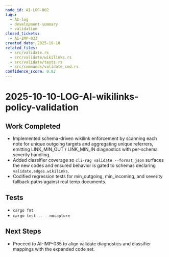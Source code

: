 ```yaml
---
node_id: AI-LOG-002
tags:
  - AI-log
  - development-summary
  - validation
closed_tickets:
  - AI-IMP-033
created_date: 2025-10-10
related_files:
  - src/validate.rs
  - src/validate/wikilinks.rs
  - src/validate/tests.rs
  - src/commands/validate_cmd.rs
confidence_score: 0.82
---
```


# 2025-10-10-LOG-AI-wikilinks-policy-validation

## Work Completed
- Implemented schema-driven wikilink enforcement by scanning each note for unique outgoing targets and aggregating unique referrers, emitting LINK_MIN_OUT / LINK_MIN_IN diagnostics with per-schema severity handling.
- Added classifier coverage so `cli-rag validate --format json` surfaces the new codes and ensured behavior is gated to schemas declaring `validate.edges.wikilinks`.
- Codified regression tests for min_outgoing, min_incoming, and severity fallback paths against real temp documents.

## Tests
- `cargo fmt`
- `cargo test -- --nocapture`

## Next Steps
- Proceed to AI-IMP-035 to align validate diagnostics and classifier mappings with the expanded code set.
